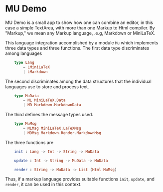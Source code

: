 # MU Demo

MU Demo is a small app to show how one can combine an editor,
in this case a simple TextArea, with more than one 
Markup to Html compiler.  By "Markup," we mean any Markup 
language, .e.g, Markdown or MiniLaTeX.

This language integration accomplished 
by a module `Mu` which implements three data types and three functions.
The first data type discriminates among languages

```elm
    type Lang
        = LMiniLaTeX
        | LMarkdown
```

The second discriminates among the data structures that
the individual languages use to store and process text.

```elm
    type MuData
        = ML MiniLaTeX.Data
        | MD Markdown.MarkdownData

```
The third defines the message types used.

```elm
    type MuMsg
        = MLMsg MiniLaTeX.LaTeXMsg
        | MDMsg Markdown.Render.MarkdownMsg
```

The three functions are

```elm
    init : Lang -> Int -> String -> MuData

    update : Int -> String -> MuData -> MuData

    render : String -> MuData -> List (Html MuMsg)
```

Thus, if a markup language provides suitable functions
`init`, `update`, and `render`, it can be used in this context.
